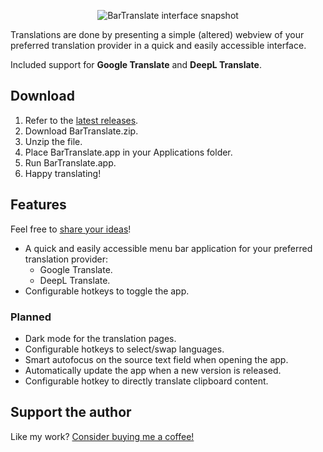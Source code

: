 <link rel="stylesheet" href="assets/css/style.css">

<p align="center">
    <img src="assets/images/interface-snapshot.png" alt="BarTranslate interface snapshot" max-height="500"/>
</p>

Translations are done by presenting a simple (altered) webview of your preferred translation provider in a quick and easily accessible interface.

Included support for **Google Translate** and **DeepL Translate**.

## Download

1. Refer to the [latest releases](https://github.com/ThijmenDam/BarTranslate/releases).
2. Download BarTranslate.zip.
3. Unzip the file.
4. Place BarTranslate.app in your Applications folder.
5. Run BarTranslate.app.
6. Happy translating!

## Features

Feel free to [share your ideas](https://github.com/ThijmenDam/BarTranslate/discussions)!

- A quick and easily accessible menu bar application for your preferred translation provider:
  - Google Translate.
  - DeepL Translate.
- Configurable hotkeys to toggle the app.

### Planned

- Dark mode for the translation pages.
- Configurable hotkeys to select/swap languages.
- Smart autofocus on the source text field when opening the app.
- Automatically update the app when a new version is released.
- Configurable hotkey to directly translate clipboard content.

## Support the author

Like my work? [Consider buying me a coffee!](https://github.com/sponsors/ThijmenDam)
